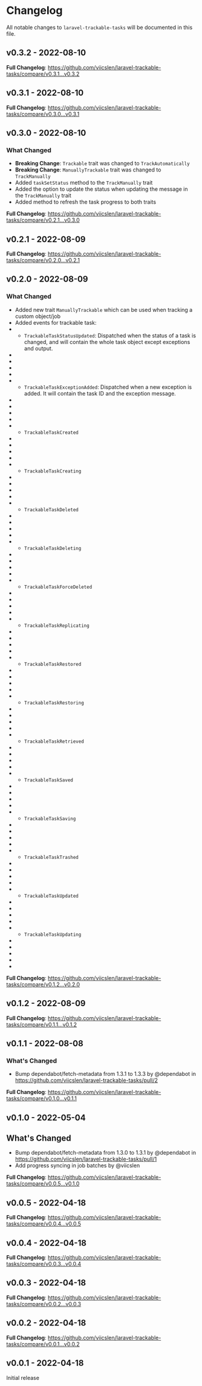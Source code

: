 # Changelog

All notable changes to `laravel-trackable-tasks` will be documented in this file.

## v0.3.2 - 2022-08-10

**Full Changelog**: https://github.com/viicslen/laravel-trackable-tasks/compare/v0.3.1...v0.3.2

## v0.3.1 - 2022-08-10

**Full Changelog**: https://github.com/viicslen/laravel-trackable-tasks/compare/v0.3.0...v0.3.1

## v0.3.0 - 2022-08-10

### What Changed

- **Breaking Change**: `Trackable` trait was changed to `TrackAutomatically`
- **Breaking Change**: `ManuallyTrackable` trait was changed to `TrackManually`
- Added `taskSetStatus` method to the `TrackManually` trait
- Added the option to update the status when updating the message in the `TrackManually` trait
- Added method to refresh the task progress to both traits

**Full Changelog**: https://github.com/viicslen/laravel-trackable-tasks/compare/v0.2.1...v0.3.0

## v0.2.1 - 2022-08-09

**Full Changelog**: https://github.com/viicslen/laravel-trackable-tasks/compare/v0.2.0...v0.2.1

## v0.2.0 - 2022-08-09

### What Changed

- Added new trait `ManuallyTrackable` which can be used when tracking a custom object/job
- Added events for trackable task:
- - `TrackableTaskStatusUpdated`: Dispatched when the status of a task is changed, and will contain the whole task object except exceptions and output.
- 
- 
- 
- 
- - `TrackableTaskExceptionAdded`: Dispatched when a new exception is added. It will contain the task ID and the exception message.
- 
- 
- 
- 
- - `TrackableTaskCreated`
- 
- 
- 
- 
- - `TrackableTaskCreating`
- 
- 
- 
- 
- - `TrackableTaskDeleted`
- 
- 
- 
- 
- - `TrackableTaskDeleting`
- 
- 
- 
- 
- - `TrackableTaskForceDeleted`
- 
- 
- 
- 
- - `TrackableTaskReplicating`
- 
- 
- 
- 
- - `TrackableTaskRestored`
- 
- 
- 
- 
- - `TrackableTaskRestoring`
- 
- 
- 
- 
- - `TrackableTaskRetrieved`
- 
- 
- 
- 
- - `TrackableTaskSaved`
- 
- 
- 
- 
- - `TrackableTaskSaving`
- 
- 
- 
- 
- - `TrackableTaskTrashed`
- 
- 
- 
- 
- - `TrackableTaskUpdated`
- 
- 
- 
- 
- - `TrackableTaskUpdating`
- 
- 
- 
- 
- 

**Full Changelog**: https://github.com/viicslen/laravel-trackable-tasks/compare/v0.1.2...v0.2.0

## v0.1.2 - 2022-08-09

**Full Changelog**: https://github.com/viicslen/laravel-trackable-tasks/compare/v0.1.1...v0.1.2

## v0.1.1 - 2022-08-08

### What's Changed

- Bump dependabot/fetch-metadata from 1.3.1 to 1.3.3 by @dependabot in https://github.com/viicslen/laravel-trackable-tasks/pull/2

**Full Changelog**: https://github.com/viicslen/laravel-trackable-tasks/compare/v0.1.0...v0.1.1

## v0.1.0 - 2022-05-04

## What's Changed

- Bump dependabot/fetch-metadata from 1.3.0 to 1.3.1 by @dependabot in https://github.com/viicslen/laravel-trackable-tasks/pull/1
- Add progress syncing in job batches by @viicslen

**Full Changelog**: https://github.com/viicslen/laravel-trackable-tasks/compare/v0.0.5...v0.1.0

## v0.0.5 - 2022-04-18

**Full Changelog**: https://github.com/viicslen/laravel-trackable-tasks/compare/v0.0.4...v0.0.5

## v0.0.4 - 2022-04-18

**Full Changelog**: https://github.com/viicslen/laravel-trackable-tasks/compare/v0.0.3...v0.0.4

## v0.0.3 - 2022-04-18

**Full Changelog**: https://github.com/viicslen/laravel-trackable-tasks/compare/v0.0.2...v0.0.3

## v0.0.2 - 2022-04-18

**Full Changelog**: https://github.com/viicslen/laravel-trackable-tasks/compare/v0.0.1...v0.0.2

## v0.0.1 - 2022-04-18

Initial release
